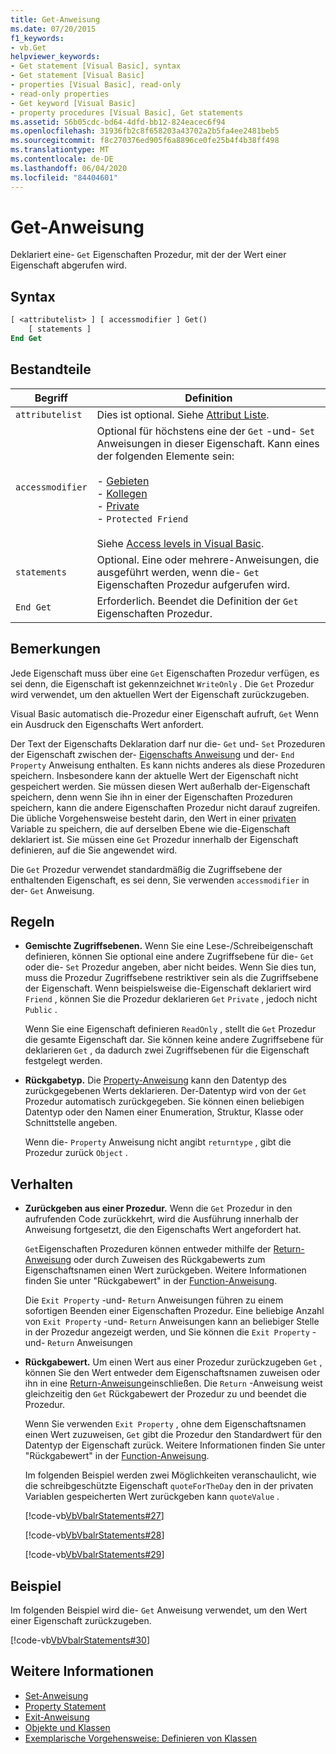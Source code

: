 ```yaml
---
title: Get-Anweisung
ms.date: 07/20/2015
f1_keywords:
- vb.Get
helpviewer_keywords:
- Get statement [Visual Basic], syntax
- Get statement [Visual Basic]
- properties [Visual Basic], read-only
- read-only properties
- Get keyword [Visual Basic]
- property procedures [Visual Basic], Get statements
ms.assetid: 56b05cdc-bd64-4dfd-bb12-824eacec6f94
ms.openlocfilehash: 31936fb2c8f658203a43702a2b5fa4ee2481beb5
ms.sourcegitcommit: f8c270376ed905f6a8896ce0fe25b4f4b38ff498
ms.translationtype: MT
ms.contentlocale: de-DE
ms.lasthandoff: 06/04/2020
ms.locfileid: "84404601"
---
```

# <a name="get-statement"></a>Get-Anweisung
Deklariert eine- `Get` Eigenschaften Prozedur, mit der der Wert einer Eigenschaft abgerufen wird.  
  
## <a name="syntax"></a>Syntax  
  
```vb  
[ <attributelist> ] [ accessmodifier ] Get()  
    [ statements ]  
End Get  
```  
  
## <a name="parts"></a>Bestandteile  
  
|Begriff|Definition|  
|---|---|  
|`attributelist`|Dies ist optional. Siehe [Attribut Liste](attribute-list.md).|  
|`accessmodifier`|Optional für höchstens eine der `Get` -und- `Set` Anweisungen in dieser Eigenschaft. Kann eines der folgenden Elemente sein:<br /><br /> -   [Gebieten](../modifiers/protected.md)<br />-   [Kollegen](../modifiers/friend.md)<br />-   [Private](../modifiers/private.md)<br />-   `Protected Friend`<br /><br /> Siehe [Access levels in Visual Basic](../../programming-guide/language-features/declared-elements/access-levels.md).|  
|`statements`|Optional. Eine oder mehrere-Anweisungen, die ausgeführt werden, wenn die- `Get` Eigenschaften Prozedur aufgerufen wird.|  
|`End Get`|Erforderlich. Beendet die Definition der `Get` Eigenschaften Prozedur.|  
  
## <a name="remarks"></a>Bemerkungen  
 Jede Eigenschaft muss über eine `Get` Eigenschaften Prozedur verfügen, es sei denn, die Eigenschaft ist gekennzeichnet `WriteOnly` . Die `Get` Prozedur wird verwendet, um den aktuellen Wert der Eigenschaft zurückzugeben.  
  
 Visual Basic automatisch die-Prozedur einer Eigenschaft aufruft, `Get` Wenn ein Ausdruck den Eigenschafts Wert anfordert.  
  
 Der Text der Eigenschafts Deklaration darf nur die- `Get` und- `Set` Prozeduren der Eigenschaft zwischen der- [Eigenschafts Anweisung](property-statement.md) und der- `End Property` Anweisung enthalten. Es kann nichts anderes als diese Prozeduren speichern. Insbesondere kann der aktuelle Wert der Eigenschaft nicht gespeichert werden. Sie müssen diesen Wert außerhalb der-Eigenschaft speichern, denn wenn Sie ihn in einer der Eigenschaften Prozeduren speichern, kann die andere Eigenschaften Prozedur nicht darauf zugreifen. Die übliche Vorgehensweise besteht darin, den Wert in einer [privaten](../modifiers/private.md) Variable zu speichern, die auf derselben Ebene wie die-Eigenschaft deklariert ist. Sie müssen eine `Get` Prozedur innerhalb der Eigenschaft definieren, auf die Sie angewendet wird.  
  
 Die `Get` Prozedur verwendet standardmäßig die Zugriffsebene der enthaltenden Eigenschaft, es sei denn, Sie verwenden `accessmodifier` in der- `Get` Anweisung.  
  
## <a name="rules"></a>Regeln  
  
- **Gemischte Zugriffsebenen.** Wenn Sie eine Lese-/Schreibeigenschaft definieren, können Sie optional eine andere Zugriffsebene für die- `Get` oder die- `Set` Prozedur angeben, aber nicht beides. Wenn Sie dies tun, muss die Prozedur Zugriffsebene restriktiver sein als die Zugriffsebene der Eigenschaft. Wenn beispielsweise die-Eigenschaft deklariert wird `Friend` , können Sie die Prozedur deklarieren `Get` `Private` , jedoch nicht `Public` .  
  
     Wenn Sie eine Eigenschaft definieren `ReadOnly` , stellt die `Get` Prozedur die gesamte Eigenschaft dar. Sie können keine andere Zugriffsebene für deklarieren `Get` , da dadurch zwei Zugriffsebenen für die Eigenschaft festgelegt werden.  
  
- **Rückgabetyp.** Die [Property-Anweisung](property-statement.md) kann den Datentyp des zurückgegebenen Werts deklarieren. Der-Datentyp wird von der `Get` Prozedur automatisch zurückgegeben. Sie können einen beliebigen Datentyp oder den Namen einer Enumeration, Struktur, Klasse oder Schnittstelle angeben.  
  
     Wenn die- `Property` Anweisung nicht angibt `returntype` , gibt die Prozedur zurück `Object` .  
  
## <a name="behavior"></a>Verhalten  
  
- **Zurückgeben aus einer Prozedur.** Wenn die `Get` Prozedur in den aufrufenden Code zurückkehrt, wird die Ausführung innerhalb der Anweisung fortgesetzt, die den Eigenschafts Wert angefordert hat.  
  
     `Get`Eigenschaften Prozeduren können entweder mithilfe der [Return-Anweisung](return-statement.md) oder durch Zuweisen des Rückgabewerts zum Eigenschaftsnamen einen Wert zurückgeben. Weitere Informationen finden Sie unter "Rückgabewert" in der [Function-Anweisung](function-statement.md).  
  
     Die `Exit Property` -und- `Return` Anweisungen führen zu einem sofortigen Beenden einer Eigenschaften Prozedur. Eine beliebige Anzahl von `Exit Property` -und- `Return` Anweisungen kann an beliebiger Stelle in der Prozedur angezeigt werden, und Sie können die `Exit Property` -und- `Return` Anweisungen  
  
- **Rückgabewert.** Um einen Wert aus einer Prozedur zurückzugeben `Get` , können Sie den Wert entweder dem Eigenschaftsnamen zuweisen oder ihn in eine [Return-Anweisung](return-statement.md)einschließen. Die `Return` -Anweisung weist gleichzeitig den `Get` Rückgabewert der Prozedur zu und beendet die Prozedur.  
  
     Wenn Sie verwenden `Exit Property` , ohne dem Eigenschaftsnamen einen Wert zuzuweisen, `Get` gibt die Prozedur den Standardwert für den Datentyp der Eigenschaft zurück. Weitere Informationen finden Sie unter "Rückgabewert" in der [Function-Anweisung](function-statement.md).  
  
     Im folgenden Beispiel werden zwei Möglichkeiten veranschaulicht, wie die schreibgeschützte Eigenschaft `quoteForTheDay` den in der privaten Variablen gespeicherten Wert zurückgeben kann `quoteValue` .  
  
     [!code-vb[VbVbalrStatements#27](~/samples/snippets/visualbasic/VS_Snippets_VBCSharp/VbVbalrStatements/VB/Class1.vb#27)]  
  
     [!code-vb[VbVbalrStatements#28](~/samples/snippets/visualbasic/VS_Snippets_VBCSharp/VbVbalrStatements/VB/Class1.vb#28)]  
  
     [!code-vb[VbVbalrStatements#29](~/samples/snippets/visualbasic/VS_Snippets_VBCSharp/VbVbalrStatements/VB/Class1.vb#29)]  
  
## <a name="example"></a>Beispiel  
 Im folgenden Beispiel wird die- `Get` Anweisung verwendet, um den Wert einer Eigenschaft zurückzugeben.  
  
 [!code-vb[VbVbalrStatements#30](~/samples/snippets/visualbasic/VS_Snippets_VBCSharp/VbVbalrStatements/VB/Class1.vb#30)]  
  
## <a name="see-also"></a>Weitere Informationen

- [Set-Anweisung](set-statement.md)
- [Property Statement](property-statement.md)
- [Exit-Anweisung](exit-statement.md)
- [Objekte und Klassen](../../programming-guide/language-features/objects-and-classes/index.md)
- [Exemplarische Vorgehensweise: Definieren von Klassen](../../programming-guide/language-features/objects-and-classes/walkthrough-defining-classes.md)
